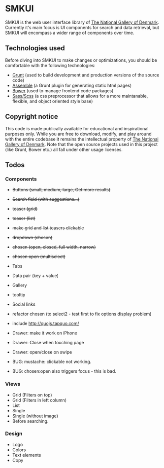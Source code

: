 # SMKUI

SMKUI is the web user interface library of [The National Gallery of Denmark](http://smk.dk/en). Currently it's main focus is UI components for search and data retrieval, but SMKUI will encompass a wider range of components over time.

## Technologies used
Before diving into SMKUI to make changes or optimizations, you should be comfortable with the following technologies:

- [Grunt](http://gruntjs.com/getting-started) (used to build development and production versions of the source code)
- [Assemble](http://assemble.io/docs) (a Grunt plugin for generating static html pages)
- [Bower](http://bower.io) (used to manage frontend code packages)
- [Sass/Scss](http://sass-lang.com/documentation) (a css preprocessor that allows for a more maintanable, flexible, and object oriented style base)

## Copyright notice
This code is made publically available for educational and inspirational purposes only. While you are free to download, modify, and play around with the entire codebase it remains the intellectual property of [The National Gallery of Denmark](http://smk.dk/en). Note that the open source projects used in this project (like Grunt, Bower etc.) all fall under other usage licenses.

## Todos

### Components
- <s>Buttons (small, medium, large, Get more results)</s>
- <s>Search field (with suggestions...)</s>
- <s>teaser (grid)</s>
- <s>teaser (list)</s>
- <s>make grid and list teasers clickable</s>

- <s>dropdown (chosen)</s>
- <s>chosen (open, closed, full width, narrow)</s>
- <s>chosen open (multiselect)</s>
- Tabs
- Data pair (key + value)
- Gallery
- tooltip
- Social links
- refactor chosen (to select2 - test first to fix options display problem)

- include http://quojs.tapquo.com/
- Drawer: make it work on iPhone
- Drawer: Close when touching page
- Drawer: open/close on swipe

- BUG: mustache: clickable not working.
- BUG: chosen:open also triggers focus - this is bad.

### Views
- Grid (Filters on top)
- Grid (Filters in left column)
- List
- Single
- Single (without image)
- Before searching.

### Design
- Logo
- Colors
- Text elements
- Copy